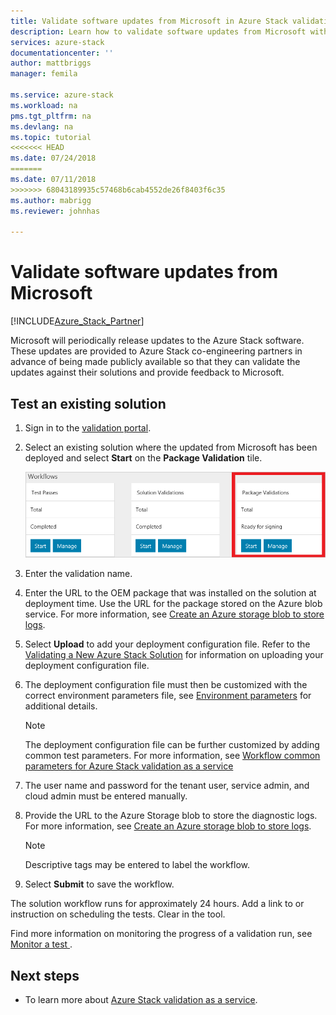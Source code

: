 ```yaml
---
title: Validate software updates from Microsoft in Azure Stack validation as a service | Microsoft Docs
description: Learn how to validate software updates from Microsoft with validation as a service.
services: azure-stack
documentationcenter: ''
author: mattbriggs
manager: femila

ms.service: azure-stack
ms.workload: na
pms.tgt_pltfrm: na
ms.devlang: na
ms.topic: tutorial
<<<<<<< HEAD
ms.date: 07/24/2018
=======
ms.date: 07/11/2018
>>>>>>> 68043189935c57468b6cab4552de26f8403f6c35
ms.author: mabrigg
ms.reviewer: johnhas

---
```


# Validate software updates from Microsoft

[!INCLUDE[Azure_Stack_Partner](./includes/azure-stack-partner-appliesto.md)]

Microsoft will periodically release updates to the Azure Stack software. These updates are provided to Azure Stack co-engineering partners in advance of being made publicly available so that they can validate the updates against their solutions and provide feedback to Microsoft.

## Test an existing solution

1. Sign in to the [validation portal](https://azurestackvalidation.com).

2. Select an existing solution where the updated from Microsoft has been deployed and select **Start** on the **Package Validation** tile.

    ![Package Validation](media/image3.png)

3. Enter the validation name.

4. Enter the URL to the OEM package that was installed on the solution at deployment time. Use the URL for the package stored on the Azure blob service. For more information, see [Create an Azure storage blob to store logs](azure-stack-vaas-set-up-account.md#create-an-azure-storage-blob-to-store-logs).

5. Select **Upload** to add your deployment configuration file. Refer to the [Validating a New Azure Stack Solution](azure-stack-vaas-validate-solution-new.md) for information on uploading your deployment configuration file.

6. The deployment configuration file must then be customized with the correct environment parameters file, see [Environment parameters](azure-stack-vaas-parameters.md#environment-parameters) for additional details.

    > [!Note]   
    > The deployment configuration file can be further customized by adding common test parameters. For more information, see [Workflow common parameters for Azure Stack validation as a service](azure-stack-vaas-parameters.md)

7. The user name and password for the tenant user, service admin, and cloud admin must be entered manually.

8. Provide the URL to the Azure Storage blob to store the diagnostic logs. For more information, see [Create an Azure storage blob to store logs](azure-stack-vaas-set-up-account.md#create-an-azure-storage-blob-to-store-logs).

    > [!Note]  
    > Descriptive tags may be entered to label the workflow.

10. Select **Submit** to save the workflow.

The solution workflow runs for approximately 24 hours. Add a link to or instruction on scheduling the tests. Clear in the tool.

Find more information on monitoring the progress of a validation run, see [Monitor a test ](azure-stack-vaas-monitor-test.md).

## Next steps

- To learn more about [Azure Stack validation as a service](https://docs.microsoft.com/azure/azure-stack/partner).
